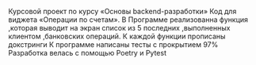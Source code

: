 Курсовой проект по курсу «Основы backend-разработки»    Код для виджета «Операции по счетам».
В Программе реализованна функция ,которая выводит на экран список из 5 последних ,выполненных клиентом ,банковских операций.
К каждой функции прописаны докстринги 
К программе написаны тесты с прокрытием 97%
Разработка велась с помощью Poetry и Pytest

